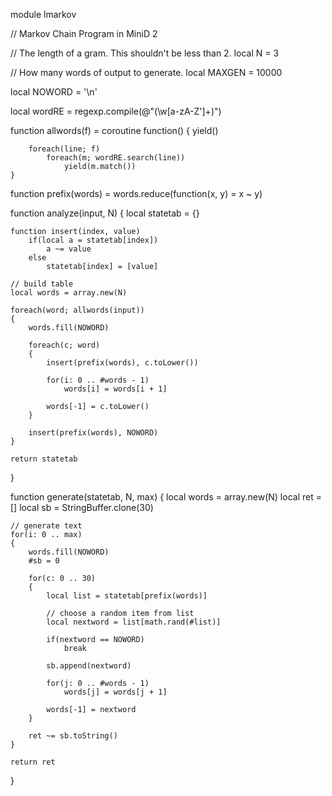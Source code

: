 module lmarkov

// Markov Chain Program in MiniD 2

// The length of a gram.  This shouldn't be less than 2.
local N = 3

// How many words of output to generate.
local MAXGEN = 10000

local NOWORD = '\n'

local wordRE = regexp.compile(@"(\w[a-zA-Z']+)")

function allwords(f) =
	coroutine function()
	{
		yield()

		foreach(line; f)
			foreach(m; wordRE.search(line))
				yield(m.match())
	}

function prefix(words) = words.reduce(function(x, y) = x ~ y)

function analyze(input, N)
{
	local statetab = {}
	
	function insert(index, value)
		if(local a = statetab[index])
			a ~= value
		else
			statetab[index] = [value]
	
	// build table
	local words = array.new(N)
	
	foreach(word; allwords(input))
	{
		words.fill(NOWORD)
	
		foreach(c; word)
		{
			insert(prefix(words), c.toLower())
	
			for(i: 0 .. #words - 1)
				words[i] = words[i + 1]

			words[-1] = c.toLower()
		}
	
		insert(prefix(words), NOWORD)
	}
	
	return statetab
}

function generate(statetab, N, max)
{
	local words = array.new(N)
	local ret = []
	local sb = StringBuffer.clone(30)

	// generate text
	for(i: 0 .. max)
	{
		words.fill(NOWORD)
		#sb = 0

		for(c: 0 .. 30)
		{
			local list = statetab[prefix(words)]

			// choose a random item from list
			local nextword = list[math.rand(#list)]

			if(nextword == NOWORD)
				break

			sb.append(nextword)

			for(j: 0 .. #words - 1)
				words[j] = words[j + 1]

			words[-1] = nextword
		}

		ret ~= sb.toString()
	}
	
	return ret
}